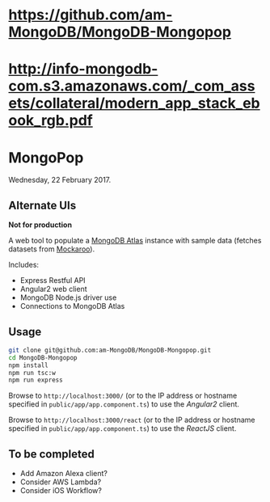 # https://github.com/am-MongoDB/MongoDB-Mongopop
# http://info-mongodb-com.s3.amazonaws.com/_com_assets/collateral/modern_app_stack_ebook_rgb.pdf

# MongoPop

Wednesday, 22 February 2017.

## Alternate UIs

**Not for production**

A web tool to populate a [MongoDB Atlas](https://cloud.mongo.com) instance with sample data (fetches datasets from [Mockaroo](https://www.mockaroo.com)).

Includes:

- Express Restful API
- Angular2 web client
- MongoDB Node.js driver use
- Connections to MongoDB Atlas

## Usage

```bash
git clone git@github.com:am-MongoDB/MongoDB-Mongopop.git
cd MongoDB-Mongopop
npm install
npm run tsc:w
npm run express
```

Browse to `http://localhost:3000/` (or to the IP address or hostname specified in `public/app/app.component.ts`) to use the *Angular2* client.

Browse to `http://localhost:3000/react` (or to the IP address or hostname specified in `public/app/app.component.ts`) to use the *ReactJS* client.

## To be completed

* Add Amazon Alexa client?
* Consider AWS Lambda?
* Consider iOS Workflow?